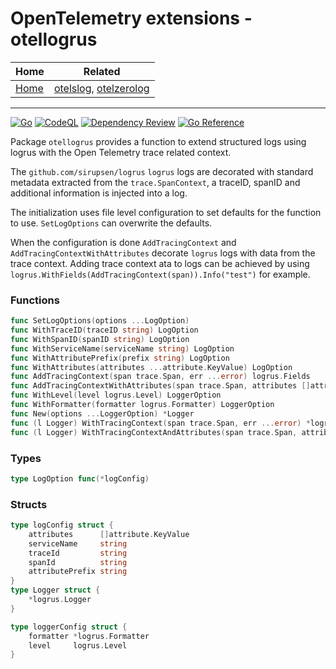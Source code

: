 # OpenTelemetry extensions - otellogrus

| Home                 | Related                                                                    |
|----------------------|----------------------------------------------------------------------------|
| [Home](../README.md) | [otelslog](../otelslog/README.md), [otelzerolog](../otelzerolog/README.md) |

----

[![Go](https://github.com/vincentfree/opentelemetry/actions/workflows/go.yml/badge.svg)](https://github.com/vincentfree/opentelemetry/actions/workflows/go.yml)
[![CodeQL](https://github.com/vincentfree/opentelemetry/actions/workflows/codeql.yml/badge.svg)](https://github.com/vincentfree/opentelemetry/actions/workflows/codeql.yml)
[![Dependency Review](https://github.com/vincentfree/opentelemetry/actions/workflows/dependency-review.yml/badge.svg)](https://github.com/vincentfree/opentelemetry/actions/workflows/dependency-review.yml)
[![Go Reference](https://pkg.go.dev/badge/github.com/vincentfree/opentelemetry/otelmiddleware.svg)](https://pkg.go.dev/github.com/vincentfree/opentelemetry/otellogrus)

Package `otellogrus` provides a function to extend structured logs using logrus with the Open Telemetry trace related context.

The `github.com/sirupsen/logrus` `logrus` logs are decorated with standard metadata extracted from the `trace.SpanContext`, a traceID, spanID and additional information is injected into a log.

The initialization uses file level configuration to set defaults for the function to use. `SetLogOptions` can overwrite the defaults.

When the configuration is done `AddTracingContext` and `AddTracingContextWithAttributes` decorate `logrus` logs with data from the trace context.
Adding trace context ata to logs can be achieved by using `logrus.WithFields(AddTracingContext(span)).Info("test")` for example.

### Functions

```go
func SetLogOptions(options ...LogOption)
func WithTraceID(traceID string) LogOption
func WithSpanID(spanID string) LogOption
func WithServiceName(serviceName string) LogOption
func WithAttributePrefix(prefix string) LogOption
func WithAttributes(attributes ...attribute.KeyValue) LogOption
func AddTracingContext(span trace.Span, err ...error) logrus.Fields
func AddTracingContextWithAttributes(span trace.Span, attributes []attribute.KeyValue, err ...error) logrus.Fields
func WithLevel(level logrus.Level) LoggerOption
func WithFormatter(formatter logrus.Formatter) LoggerOption
func New(options ...LoggerOption) *Logger
func (l Logger) WithTracingContext(span trace.Span, err ...error) *logrus.Entry
func (l Logger) WithTracingContextAndAttributes(span trace.Span, attributes []attribute.KeyValue, err ...error) *logrus.Entry
```

### Types

```go
type LogOption func(*logConfig)
```

### Structs

```go
type logConfig struct {
    attributes      []attribute.KeyValue
    serviceName     string
    traceId         string
    spanId          string
    attributePrefix string
}
type Logger struct {
    *logrus.Logger
}

type loggerConfig struct {
    formatter *logrus.Formatter
    level     logrus.Level
}
```

